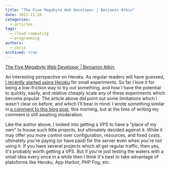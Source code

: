 ```yaml
---
title: "The Five Megabyte Web Developer | Benjamin Atkin"
date: 2011-11-28
categories:
  - articles
tags:
  - cloud-computing
  - programming
authors:
  - chris
archived: true
---
```


[The Five Megabyte Web Developer | Benjamin Atkin](http://benatkin.com/2011/11/27/the-five-megabyte-web-developer/).

An interesting perspective on Heroku. As regular readers will have guessed, [I recently started using Heroku](/blog/hack-weekend-update/ "Hack Weekend Update") for small experiments. So far I love it for being a low-friction way to try out something, and how I have the potential to quickly, easily, and relative cheaply scale any of these experiments which become popular. The article above did point out some limitations which I wasn't clear on before, and which I'll bear in mind. I wrote something similar in [a comment to this blog post](http://alexbosworth.net/post/13244162414/should-i-use-heroku), this morning, but at the time of writing my comment is still awaiting moderation.

Like the author above, I looked into getting a VPS to have a "place of my own" to house such little projects, but ultimately decided against it. While it may offer you more control over configuration, resources, and fixed costs, ultimately you're paying (or have paid) for the server even when you're not using it. If you have several projects which all get regular traffic, then yes, it's probably worth getting a VPS. But if you're just testing the waters with a small idea every once in a while then I think it's best to take advantage of platoforms like Heroku, App Harbor, PHP Fog, etc.
